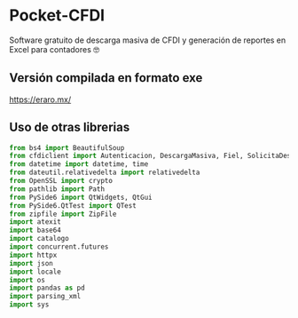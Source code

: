 # Pocket-CFDI
Software gratuito de descarga masiva de CFDI y generación de reportes en Excel para contadores 🤓

## Versión compilada en formato exe
https://eraro.mx/

## Uso de otras librerias

```python
from bs4 import BeautifulSoup
from cfdiclient import Autenticacion, DescargaMasiva, Fiel, SolicitaDescarga, VerificaSolicitudDescarga
from datetime import datetime, time
from dateutil.relativedelta import relativedelta
from OpenSSL import crypto
from pathlib import Path
from PySide6 import QtWidgets, QtGui
from PySide6.QtTest import QTest
from zipfile import ZipFile
import atexit
import base64
import catalogo
import concurrent.futures
import httpx
import json
import locale
import os
import pandas as pd
import parsing_xml
import sys
```
